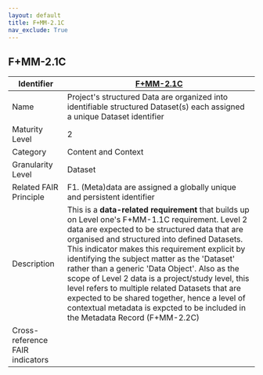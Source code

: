 ```yaml
---
layout: default
title: F+MM-2.1C
nav_exclude: True
---
```


## F+MM-2.1C

| Identifier | [F+MM-2.1C](https://github.com/FAIRplus/Data-Maturity/edit/indicator-definitions/docs/_indicators/D.%20F+MM-2.1C.md) |
| ---------- | ----------|
| Name | Project's structured Data are organized into identifiable structured Dataset(s) each assigned a unique Dataset identifier |
| Maturity Level | 2 |
| Category | Content and Context |
| Granularity Level | Dataset |
| Related FAIR Principle | F1. (Meta)data are assigned a globally unique and persistent identifier |
| Description | This is a **data-related requirement** that builds up on Level one's F+MM-1.1C requirement. Level 2 data are expected to be structured data that are organised and structured into defined Datasets. This indicator makes this requirement explicit by identifying the subject matter as the 'Dataset' rather than a generic 'Data Object'. Also as the scope of Level 2 data is a project/study level, this level refers to multiple related Datasets that are expected to be shared together, hence a level of contextual metadata is expcted to be included in the Metadata Record (F+MM-2.2C) |
| Cross-reference FAIR indicators | |
